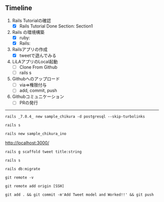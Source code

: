 ## Timeline
1. Rails Tutorialの確認
   - [x] Rails Tutorial Done Section: Section1
1. Rails の環境構築
   - [x] ruby: 
   - [x] Rails: 
1. Railsアプリの作成
   - [x] tweetで遊んでみる
3. LiLAアプリのLocal起動
   - [ ] Clone From Github
   - [ ] rails s
4. Githubへのアップロード
   - [ ] via=>権限付与
   - [ ] add, commit, push
5. Githubコミュニケーション
   - [ ] PRの発行

---

```
rails _7.0.4_ new sample_chikura -d postgresql --skip-turbolinks
```

```
rails s
```

```
rails new sample_chikura_ino
```

[http://localhost:3000/](http://localhost:3000/)

```
rails g scaffold tweet title:string
```

```
rails s
```

```
rails db:migrate
```

```
git remote -v
```

```
git remote add origin [SSH]
```

```
git add . && git commit -m'Add Tweet model and Worked!!' && git push
```




```
```

